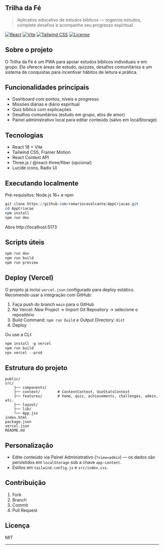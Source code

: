 ## Trilha da Fé

> Aplicativo educativo de estudos bíblicos — organize estudos, complete desafios e acompanhe seu progresso espiritual.

[![React](https://img.shields.io/badge/React-18.2.0-blue.svg)](https://reactjs.org/)
[![Vite](https://img.shields.io/badge/Vite-4.5.14-purple.svg)](https://vitejs.dev/)
[![Tailwind CSS](https://img.shields.io/badge/Tailwind-3.3.3-38B2AC.svg)](https://tailwindcss.com/)
[![License](https://img.shields.io/badge/License-MIT-green.svg)](LICENSE)

## Sobre o projeto

O Trilha da Fé é um PWA para apoiar estudos bíblicos individuais e em grupo. Ele oferece áreas de estudo, quizzes, desafios comunitários e um sistema de conquistas para incentivar hábitos de leitura e prática.

## Funcionalidades principais

- Dashboard com pontos, níveis e progresso
- Missões diárias e diário espiritual
- Quiz bíblico com explicações
- Desafios comunitários (estudo em grupo, atos de amor)
- Painel administrativo local para editar conteúdo (salvo em localStorage)

## Tecnologias

- React 18 + Vite
- Tailwind CSS, Framer Motion
- React Context API
- Three.js / @react-three/fiber (opcional)
- Lucide icons, Radix UI

## Executando localmente

Pré-requisitos: Node.js 16+ e npm

```powershell
git clone https://github.com/romariocavalcante/AppCriacao.git
cd AppCriacao
npm install
npm run dev
```

Abra http://localhost:5173

## Scripts úteis

```bash
npm run dev
npm run build
npm run preview
```

## Deploy (Vercel)

O projeto já inclui `vercel.json` configurado para deploy estático. Recomendo usar a integração com GitHub:

1. Faça push do branch `main` para o GitHub
2. No Vercel: New Project → Import Git Repository → selecione o repositório
3. Build Command: `npm run build` e Output Directory: `dist`
4. Deploy

Ou use a CLI:

```powershell
npm install -g vercel
npm run build
npx vercel --prod
```

## Estrutura do projeto

```
public/
src/
	├── components/
	├── context/        # ContentContext, UseStatsContext
	├── features/       # home, quiz, achievements, challenges, admin, etc.
	├── layout/
	├── lib/
	└── App.jsx
index.html
package.json
vercel.json
README.md
```

## Personalização

- Edite conteúdo via Painel Administrativo (`?view=admin`) — os dados são persistidos em `localStorage` sob a chave `app-content`.
- Estilos em `tailwind.config.js` e `src/index.css`.

## Contribuição

1. Fork
2. Branch
3. Commit
4. Pull Request

## Licença

MIT

---
